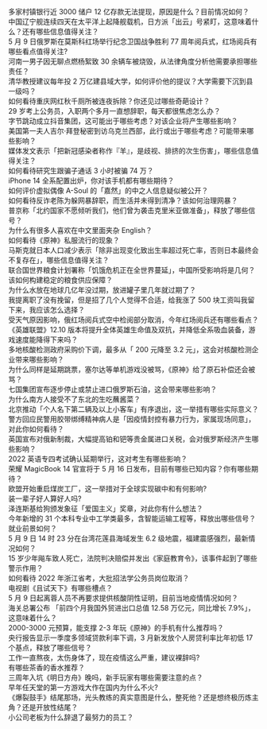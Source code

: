 多家村镇银行近 3000 储户 12 亿存款无法提现，原因是什么？目前情况如何？  
中国辽宁舰连续四天在太平洋上起降舰载机，日方派「出云」号紧盯，这意味着什么？还有哪些信息值得关注？  
5 月 9 日俄罗斯在莫斯科红场举行纪念卫国战争胜利 77 周年阅兵式，红场阅兵有哪些看点值得关注?  
河南一男子因无聊点燃杨絮致 30 余辆车被烧毁，从法律角度分析他需要承担哪些责任？  
清华教授建议每年投 2 万亿建县域大学，如何评价他的提议？大学需要下沉到县一级吗？  
如何看待重庆网红秋千厕所被连夜拆除？你还见过哪些奇葩设计？  
29 岁考上公务员，入职两个多月一直想辞职，每天都很焦虑怎么办？  
字节跳动成立抖音集团，这可能出于哪些考虑？对该企业将产生哪些影响？  
美国第一夫人吉尔·拜登秘密到访乌克兰西部，此行或出于哪些考虑？可能带来哪些影响？  
媒体发文表示「把新冠感染者称作『羊』，是歧视、排挤的次生伤害」，哪些信息值得关注？  
如何看待研究生跟骗子通话 3 小时被骗 74 万？  
iPhone 14 全系配置出炉，你对该手机都有哪些期待？  
如何评价虚拟偶像 A-Soul 的「嘉然」的中之人信息疑似被公开？  
如何看待反诈老陈为躲网暴辞职，而生活并未得到清净？该如何治理网暴？  
普京称「北约国家不愿倾听我们，他们曾为袭击克里米亚做准备」，释放了哪些信号？  
为什么有很多人喜欢在中文里面夹杂 English？  
如何看待《原神》私服流行的现象？  
马斯克就日本人口减少表示「除非出现变化致出生率超过死亡率，否则日本最终会不复存在」，哪些信息值得关注？  
联合国世界粮食计划署称「饥饿危机正在全世界蔓延」，中国所受影响将是几何？该如何构建稳定的粮食供应保障？  
为什么水放在地球几亿年没过期，放进罐子里几年就过期了？  
我提离职了没有挽留，但是招了几个人觉得不合适，给我涨了 500 块工资叫我留下来，我应该怎么选择？  
受天气原因影响，俄红场阅兵式空中检阅部分取消，今年红场阅兵还有哪些看点？  
《英雄联盟》12.10 版本将提升全体英雄生命值及双抗，并降低全系吸血装备，游戏速度能降得下来吗？  
多地核酸检测政府采购价下调，最多从「 200 元降至 3.2 元」，这会对核酸检测企业带来哪些影响？  
为什么同样是延期跳票，塞尔达等单机游戏没被骂，《原神》给了原石补偿还会被骂？  
七国集团宣布逐步停止或禁止进口俄罗斯石油，这会带来哪些影响？  
为什么南方人接受不了东北的生吃蘸酱菜？  
北京推动「个人名下第二辆及以上小客车」有序退出，这一举措有哪些实际意义？  
警方回应民警用胶带绑缚精神病人是「因疫情封控有暴力行为，家属现场同意」，对此你如何看待？  
英国宣布对俄新制裁，大幅提高铂和钯等贵金属进口关税，会对俄罗斯经济产生哪些影响？  
2022 英语专四考试确认延期举行，这对考生有哪些影响？  
荣耀 MagicBook 14 官宣将于 5 月 16 日发布，目前有哪些已知内容？你有哪些期待？  
欧盟开始重启煤炭工厂，这一举措对于全球实现碳中和有何影响?  
装一辈子好人算好人吗?  
泽连斯基给狗颁发象征「爱国主义」奖章，对此你有什么想法？  
今年新增的 31 个本科专业中工学类最多，含智能运输工程等，释放出哪些信号？就业前景如何？  
5 月 9 日 14 时 23 分在台湾花莲县海域发生 6.2 级地震，福建震感强烈，最新情况如何？  
15 岁少年飚车致人死亡，法院判决赔偿并发出《家庭教育令》，该事件起到了哪些警示作用？  
如何看待 2022 年浙江省考，大批招法学公务员岗位取消？  
电视剧《且试天下》有哪些槽点？  
5 月 9 日起离蓉人员不再要求提供核酸阴性证明，目前当地疫情情况如何？  
海关总署公布 「前四个月我国外贸进出口总值 12.58 万亿元，同比增长 7.9%」，这意味着什么？  
2000-3000 元预算，能支撑 2-3 年玩《原神》的手机有什么推荐吗？  
央行报告显示一季度多领域贷款利率下调，3 月新发放个人房贷利率比年初低 17 个基点，释放了哪些信号？  
工作一直熬夜，太伤身体了，现在疫情这么严重，建议裸辞吗?  
有哪些茶香的香水推荐？  
三周年入坑《明日方舟》晚吗，新手玩家有哪些需要注意的点？  
早年任天堂的第一方游戏大作在国内为什么不火?  
《爆裂鼓手》结尾那场，光头教练的真实意图是什么，整死他？还是想终极历炼主角？还是开放性结尾？  
小公司老板为什么辞退了最努力的员工？  
